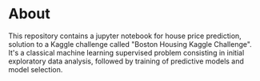 # About

This repository contains a jupyter notebook for house price prediction, solution to a Kaggle challenge called "Boston Housing Kaggle Challenge". 
It's a classical machine learning supervised problem consisting in initial exploratory data analysis, followed by training of predictive models and model selection.
